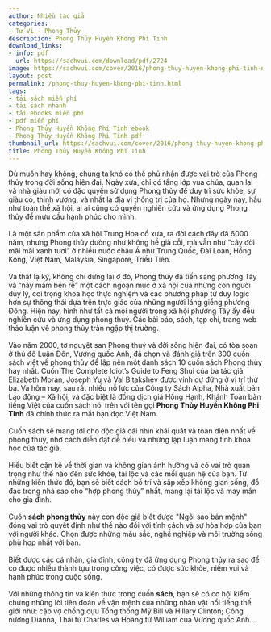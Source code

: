 ```yaml
---
author: Nhiều tác giả
categories:
- Tử Vi - Phong Thủy
description: Phong Thủy Huyền Không Phi Tinh
download_links:
- info: pdf
  url: https://sachvui.com/download/pdf/2724
image: https://sachvui.com/cover/2016/phong-thuy-huyen-khong-phi-tinh-nhieu-tac-gia.jpg
layout: post
permalink: /phong-thuy-huyen-khong-phi-tinh.html
tags:
- tải sách miễn phí
- tải sách nhanh
- tải ebooks miễn phí
- pdf miễn phí
- Phong Thủy Huyền Không Phi Tinh ebook
- Phong Thủy Huyền Không Phi Tinh pdf
thumbnail_url: https://sachvui.com/cover/2016/phong-thuy-huyen-khong-phi-tinh-nhieu-tac-gia.jpg
title: Phong Thủy Huyền Không Phi Tinh
---
```


 <div class="item-desc text-justify"> <p>Dù muốn hay không, chúng ta khó có thể phủ nhận được vai trò của Phong thủy trong đời sống hiện đại. Ngày xưa, chỉ có tầng lớp vua chúa, quan lại và nhà giàu mới có đặc quyền sử dụng Phong thủy để duy trì sức khỏe, sự giàu có, thịnh vượng, và nhất là địa vị thống trị của họ. Nhưng ngày nay, hầu như toàn thể xã hội, ai ai cũng có quyền nghiên cứu và ứng dụng Phong thủy để mưu cầu hạnh phúc cho mình.<br><br>Là một sản phẩm của xã hội Trung Hoa cổ xưa, ra đời cách đây đã 6000 năm, nhưng Phong thủy dường như không hề già cỗi, mà vẫn như “cây đời mãi mãi xanh tươi” ở nhiều nước châu Á như Trung Quốc, Đài Loan, Hồng Kông, Việt Nam, Malaysia, Singapore, Triều Tiên.<br><br>Và thật lạ kỳ, không chỉ dừng lại ở đó, Phong thủy đã tiến sang phương Tây và “nảy mầm bén rễ” một cách ngoạn mục ở xã hội của những con người duy lý, coi trọng khoa học thực nghiệm và các phương pháp tư duy logic hơn sự thông thái dựa trên trực giác của những người láng giềng phương Đông. Hiện nay, hình như tất cả mọi người trong xã hội phương Tây ấy đều nghiên cứu và ứng dụng phong thuỷ. Các bài báo, sách, tạp chí, trang web thảo luận về phong thủy tràn ngập thị trường.<br><br>Vào năm 2000, tờ nguyệt san Phong thuỷ và đời sống hiện đại, có tòa soạn ở thủ đô Luân Đôn, Vương quốc Anh, đã chọn và đánh giá trên 300 cuốn sách viết về phong thủy để lập nên một danh sách 10 cuốn sách Phong thủy hay nhất. Cuốn The Complete Idiot’s Guide to Feng Shui của ba tác giả Elizabeth Moran, Joseph Yu và Val Bitakshev được vinh dự đứng ở vị trí thứ ba. Và hôm nay, sau rất nhiều nỗ lực của Công ty Sách Alpha, Nhà xuất bản Lao động – Xã hội, và đặc biệt là đồng dịch giả Hồng Hạnh, Khánh Toàn bản tiếng Việt của cuốn sách nói trên với tên gọi <strong>Phong Thủy Huyền Không Phi Tinh</strong> đã chính thức ra mắt bạn đọc Việt Nam.<br><br>Cuốn sách sẽ mang tới cho độc giả cái nhìn khái quát và toàn diện nhất về phong thủy, nhờ cách diễn đạt dễ hiểu và những lập luận mang tính khoa học của tác giả.<br><br>Hiểu biết cặn kẽ về thời gian và không gian ảnh hưởng và có vai trò quan trọng như thế nào đến sức khỏe, tài lộc và các mối quan hệ của bạn. Từ những kiến thức đó, bạn sẽ biết cách bố trí và sắp xếp không gian sống, đồ đạc trong nhà sao cho “hợp phong thủy” nhất, mang lại tài lộc và may mắn cho gia đình.<br><br>Cuốn <strong>sách phong thủy</strong> này con độc giả biết được "Ngôi sao bản mệnh" đóng vai trò quyết định như thế nào đối với tính cách và sự hòa hợp của bạn với người khác. Chọn được những màu sắc, nghề nghiệp và môi trường sống phù hợp nhất với bạn.<br><br>Biết được các cá nhân, gia đình, công ty đã ứng dụng Phong thủy ra sao để có được nhiều thành tựu trong công việc, có được sức khỏe, niềm vui và hạnh phúc trong cuộc sống.<br><br>Với những thông tin và kiến thức trong cuốn <strong>sách</strong>, bạn sẽ có cơ hội kiểm chứng những lời tiên đoán về vận mệnh của những nhân vật nổi tiếng thế giới như: cặp vợ chồng cựu Tổng thống Mỹ Bill và Hillary Clinton; Công nương Dianna, Thái tử Charles và Hoàng tử William của Vương quốc Anh…</p> </div>